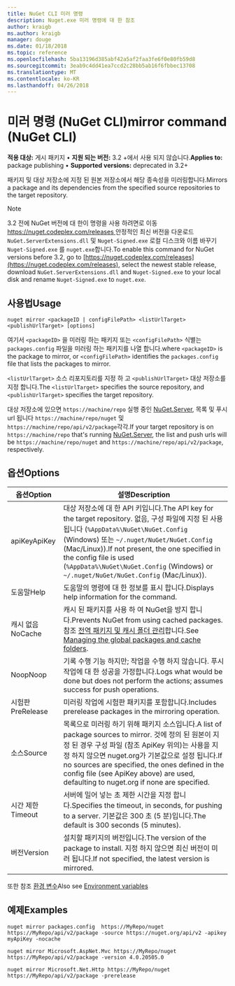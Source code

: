 ```yaml
---
title: NuGet CLI 미러 명령
description: Nuget.exe 미러 명령에 대 한 참조
author: kraigb
ms.author: kraigb
manager: douge
ms.date: 01/18/2018
ms.topic: reference
ms.openlocfilehash: 5ba13196d385abf42a5af2faa3fe6f0e80fb59d8
ms.sourcegitcommit: 3eab9c4dd41ea7ccd2c28bb5ab16f6fbbec13708
ms.translationtype: MT
ms.contentlocale: ko-KR
ms.lasthandoff: 04/26/2018
---
```

# <a name="mirror-command-nuget-cli"></a><span data-ttu-id="6a079-103">미러 명령 (NuGet CLI)</span><span class="sxs-lookup"><span data-stu-id="6a079-103">mirror command (NuGet CLI)</span></span>

<span data-ttu-id="6a079-104">**적용 대상:** 게시 패키지 &bullet; **지원 되는 버전:** 3.2 +에서 사용 되지 않습니다.</span><span class="sxs-lookup"><span data-stu-id="6a079-104">**Applies to:** package publishing &bullet; **Supported versions:** deprecated in 3.2+</span></span>

<span data-ttu-id="6a079-105">패키지 및 대상 저장소에 지정 된 원본 저장소에서 해당 종속성을 미러링합니다.</span><span class="sxs-lookup"><span data-stu-id="6a079-105">Mirrors a package and its dependencies from the specified source repositories to the target repository.</span></span>

> [!NOTE]
> <span data-ttu-id="6a079-106">3.2 전에 NuGet 버전에 대 한이 명령을 사용 하려면로 이동 [ https://nuget.codeplex.com/releases ](https://nuget.codeplex.com/releases)안정적인 최신 버전을 다운로드 `NuGet.ServerExtensions.dll` 및 `Nuget-Signed.exe` 로컬 디스크와 이름 바꾸기 `Nuget-Signed.exe` 를 `nuget.exe`합니다.</span><span class="sxs-lookup"><span data-stu-id="6a079-106">To enable this command for NuGet versions before 3.2, go to [https://nuget.codeplex.com/releases](https://nuget.codeplex.com/releases), select the newest stable release, download `NuGet.ServerExtensions.dll` and `Nuget-Signed.exe` to your local disk and rename `Nuget-Signed.exe` to `nuget.exe`.</span></span>

## <a name="usage"></a><span data-ttu-id="6a079-107">사용법</span><span class="sxs-lookup"><span data-stu-id="6a079-107">Usage</span></span>

```cli
nuget mirror <packageID | configFilePath> <listUrlTarget> <publishUrlTarget> [options]
```

<span data-ttu-id="6a079-108">여기서 `<packageID>` 을 미러링 하는 패키지 또는 `<configFilePath>` 식별는 `packages.config` 파일을 미러링 하는 패키지를 나열 합니다.</span><span class="sxs-lookup"><span data-stu-id="6a079-108">where `<packageID>` is the package to mirror, or `<configFilePath>` identifies the `packages.config` file that lists the packages to mirror.</span></span>

<span data-ttu-id="6a079-109">`<listUrlTarget>` 소스 리포지토리를 지정 하 고 `<publishUrlTarget>` 대상 저장소를 지정 합니다.</span><span class="sxs-lookup"><span data-stu-id="6a079-109">The `<listUrlTarget>` specifies the source repository, and `<publishUrlTarget>` specifies the target repository.</span></span>

<span data-ttu-id="6a079-110">대상 저장소에 있으면 `https://machine/repo` 실행 중인 [NuGet.Server](../hosting-packages/nuget-server.md), 목록 및 푸시 url 됩니다 `https://machine/repo/nuget` 및 `https://machine/repo/api/v2/package`각각.</span><span class="sxs-lookup"><span data-stu-id="6a079-110">If your target repository is on `https://machine/repo` that's running [NuGet.Server](../hosting-packages/nuget-server.md), the list and push urls will be `https://machine/repo/nuget` and `https://machine/repo/api/v2/package`, respectively.</span></span>

## <a name="options"></a><span data-ttu-id="6a079-111">옵션</span><span class="sxs-lookup"><span data-stu-id="6a079-111">Options</span></span>

| <span data-ttu-id="6a079-112">옵션</span><span class="sxs-lookup"><span data-stu-id="6a079-112">Option</span></span> | <span data-ttu-id="6a079-113">설명</span><span class="sxs-lookup"><span data-stu-id="6a079-113">Description</span></span> |
| --- | --- |
| <span data-ttu-id="6a079-114">apiKey</span><span class="sxs-lookup"><span data-stu-id="6a079-114">ApiKey</span></span> | <span data-ttu-id="6a079-115">대상 저장소에 대 한 API 키입니다.</span><span class="sxs-lookup"><span data-stu-id="6a079-115">The API key for the target repository.</span></span> <span data-ttu-id="6a079-116">없음, 구성 파일에 지정 된 사용 됩니다 (`%AppData%\NuGet\NuGet.Config` (Windows) 또는 `~/.nuget/NuGet/NuGet.Config` (Mac/Linux)).</span><span class="sxs-lookup"><span data-stu-id="6a079-116">If not present,  the one specified in the config file is used (`%AppData%\NuGet\NuGet.Config` (Windows) or `~/.nuget/NuGet/NuGet.Config` (Mac/Linux)).</span></span> |
| <span data-ttu-id="6a079-117">도움말</span><span class="sxs-lookup"><span data-stu-id="6a079-117">Help</span></span> | <span data-ttu-id="6a079-118">도움말의 명령에 대 한 정보를 표시 합니다.</span><span class="sxs-lookup"><span data-stu-id="6a079-118">Displays help information for the command.</span></span> |
| <span data-ttu-id="6a079-119">캐시 없음</span><span class="sxs-lookup"><span data-stu-id="6a079-119">NoCache</span></span> | <span data-ttu-id="6a079-120">캐시 된 패키지를 사용 하 여 NuGet을 방지 합니다.</span><span class="sxs-lookup"><span data-stu-id="6a079-120">Prevents NuGet from using cached packages.</span></span> <span data-ttu-id="6a079-121">참조 [전역 패키지 및 캐시 폴더 관리](../consume-packages/managing-the-global-packages-and-cache-folders.md)합니다.</span><span class="sxs-lookup"><span data-stu-id="6a079-121">See [Managing the global packages and cache folders](../consume-packages/managing-the-global-packages-and-cache-folders.md).</span></span> |
| <span data-ttu-id="6a079-122">Noop</span><span class="sxs-lookup"><span data-stu-id="6a079-122">Noop</span></span> | <span data-ttu-id="6a079-123">기록 수행 기능 하지만; 작업을 수행 하지 않습니다. 푸시 작업에 대 한 성공을 가정합니다.</span><span class="sxs-lookup"><span data-stu-id="6a079-123">Logs what would be done but does not perform the actions; assumes success for push operations.</span></span> |
| <span data-ttu-id="6a079-124">시험판</span><span class="sxs-lookup"><span data-stu-id="6a079-124">PreRelease</span></span> | <span data-ttu-id="6a079-125">미러링 작업에 시험판 패키지를 포함합니다.</span><span class="sxs-lookup"><span data-stu-id="6a079-125">Includes prerelease packages in the mirroring operation.</span></span> |
| <span data-ttu-id="6a079-126">소스</span><span class="sxs-lookup"><span data-stu-id="6a079-126">Source</span></span> | <span data-ttu-id="6a079-127">목록으로 미러링 하기 위해 패키지 소스입니다.</span><span class="sxs-lookup"><span data-stu-id="6a079-127">A list of package sources to mirror.</span></span> <span data-ttu-id="6a079-128">것에 정의 된 원본이 지정 된 경우 구성 파일 (참조 ApiKey 위의)는 사용을 지정 하지 않으면 nuget.org가 기본값으로 설정 됩니다.</span><span class="sxs-lookup"><span data-stu-id="6a079-128">If no sources are specified, the ones defined in the config file (see ApiKey above) are used, defaulting to nuget.org if none are specified.</span></span> |
| <span data-ttu-id="6a079-129">시간 제한</span><span class="sxs-lookup"><span data-stu-id="6a079-129">Timeout</span></span> | <span data-ttu-id="6a079-130">서버에 밀어 넣는 초 제한 시간을 지정 합니다.</span><span class="sxs-lookup"><span data-stu-id="6a079-130">Specifies the timeout, in seconds, for pushing to a server.</span></span> <span data-ttu-id="6a079-131">기본값은 300 초 (5 분)입니다.</span><span class="sxs-lookup"><span data-stu-id="6a079-131">The default is 300 seconds (5 minutes).</span></span> |
| <span data-ttu-id="6a079-132">버전</span><span class="sxs-lookup"><span data-stu-id="6a079-132">Version</span></span> | <span data-ttu-id="6a079-133">설치할 패키지의 버전입니다.</span><span class="sxs-lookup"><span data-stu-id="6a079-133">The version of the package to install.</span></span> <span data-ttu-id="6a079-134">지정 하지 않으면 최신 버전이 미러 됩니다.</span><span class="sxs-lookup"><span data-stu-id="6a079-134">If not specified, the latest version is mirrored.</span></span> |

<span data-ttu-id="6a079-135">또한 참조 [환경 변수](cli-ref-environment-variables.md)</span><span class="sxs-lookup"><span data-stu-id="6a079-135">Also see [Environment variables](cli-ref-environment-variables.md)</span></span>

## <a name="examples"></a><span data-ttu-id="6a079-136">예제</span><span class="sxs-lookup"><span data-stu-id="6a079-136">Examples</span></span>

```cli
nuget mirror packages.config  https://MyRepo/nuget https://MyRepo/api/v2/package -source https://nuget.org/api/v2 -apikey myApiKey -nocache

nuget mirror Microsoft.AspNet.Mvc https://MyRepo/nuget https://MyRepo/api/v2/package -version 4.0.20505.0

nuget mirror Microsoft.Net.Http https://MyRepo/nuget https://MyRepo/api/v2/package -prerelease
```
